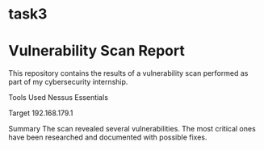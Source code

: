 # task3
# Vulnerability Scan Report

This repository contains the results of a vulnerability scan performed as part of my cybersecurity internship.

 Tools Used
 Nessus Essentials

Target
 192.168.179.1


 Summary
The scan revealed several vulnerabilities. The most critical ones have been researched and documented with possible fixes.
